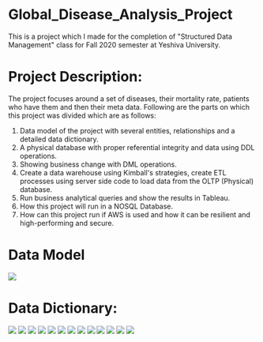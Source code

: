 # Global_Disease_Analysis_Project
This is a project which I made for the completion of "Structured Data Management" class for Fall 2020 semester at Yeshiva University. 

# Project Description:

The project focuses around a set of diseases, their mortality rate, patients who have them and then their meta data. Following are the parts on which this project was divided which are as follows:
1. Data model of the project with several entities, relationships and a detailed data dictionary.
2. A physical database with proper referential integrity and data using DDL operations.
3. Showing business change with DML operations.
4. Create a data warehouse using Kimball's strategies, create ETL processes using server side code to load data from the OLTP (Physical) database.
5. Run business analytical queries and show the results in Tableau.
6. How this project will run in a NOSQL Database.
7. How can this project run if AWS is used and how it can be resilient and high-performing and secure.

# Data Model 
![](images/ERD.png)

# Data Dictionary:
![](images/Data_dictionary_1.png)
![](images/Data_dictionary_2.png)
![](images/Data_dictionary_3.png)
![](images/Data_dictionary_4.png)
![](images/Data_dictionary_5.png)
![](images/Data_dictionary_6.png)
![](images/Data_dictionary_7.png)
![](images/Data_dictionary_8.png)
![](images/Data_dictionary_9.png)
![](images/Data_dictionary_10.png)
![](images/Data_dictionary_11.png)
![](images/Data_dictionary_12.png)
![](images/Data_dictionary_13.png)


